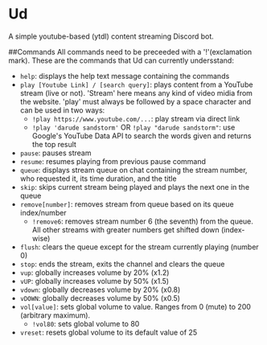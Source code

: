 # Ud
A simple youtube-based (ytdl) content streaming Discord bot.

##Commands
All commands need to be preceeded with a '!'(exclamation mark). These are the commands that Ud can currently undersstand:  
- `help`: displays the help text message containing the commands
- `play [Youtube Link] / [search query]`: plays content from a YouTube stream (live or not). 'Stream' here means any kind of video midia from the website. 'play' must always be followed by a space character and can be used in two ways:
  - `!play https://www.youtube.com/...`: play stream via direct link
  - `!play 'darude sandstorm'` OR `!play "darude sandstorm"`: use Google's YouTube Data API to search the words given and returns the top result
- `pause`: pauses stream
- `resume`: resumes playing from previous pause command
- `queue`: displays stream queue on chat containing the stream number, who requested it, its time duration, and the title
- `skip`: skips current stream being played and plays the next one in the queue
- `remove[number]`: removes stream from queue based on its queue index/number
  - `!remove6`: removes stream number 6 (the seventh) from the queue. All other streams with greater numbers get shifted down (index-wise)
- `flush`: clears the queue except for the stream currently playing (number 0)
- `stop`: ends the stream, exits the channel and clears the queue
- `vup`: globally increases volume by 20% (x1.2)
- `vUP`: globally increases volume by 50% (x1.5)
- `vdown`: globally decreases volume by 20% (x0.8)
- `vDOWN`: globally decreases volume by 50% (x0.5)
- `vol[value]`: sets global volume to value. Ranges from 0 (mute) to 200 (arbitrary maximum).
  - `!vol80`: sets global volume to 80
- `vreset`: resets global volume to its default value of 25
